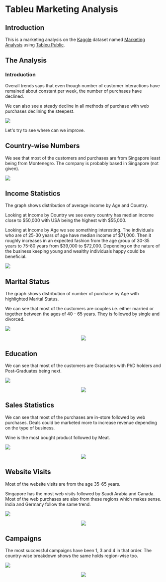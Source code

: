 # Tableu Marketing Analysis
## Introduction
This is a marketing analysis on the [Kaggle](https://www.kaggle.com/) dataset named [Marketing Analysis](https://www.kaggle.com/jackdaoud/marketing-data) using [Tableu Public](https://public.tableau.com/en-us/s/).
## The Analysis
### Introduction
Overall trends says that even though number of customer interactions have remained about constant per week, the number of purchases have declined. 

We can also see a steady decline in all methods of purchase with web purchases declining the steepest.

![](https://github.com/DebangshuB/Tableu-Market-Analysis/blob/main/Images/Overall%20Trends.png)

Let's try to see where can we improve.

## Country-wise Numbers

We see that most of the customers and purchases are from Singapore least being from Montenegro. The company is probably based in Singapore (not given). 

![](https://github.com/DebangshuB/Tableu-Market-Analysis/blob/main/Images/Country-wise%20Stats.png)

## Income Statistics

The graph shows distribution of average income by Age and Country.

Looking at Income by Country we see every country has median income close to $50,000 with USA being the highest with $55,000.

Looking at Income by Age we see something interesting. The individuals who are of 25-30 years of age have median income of $71,000. Then it roughly increases in an expected fashion from the age group of 30-35 years to 75-80 years from $39,000 to $72,000. Depending on the nature of the business keeping young and wealthy individuals happy could be beneficial.

![](https://github.com/DebangshuB/Tableu-Market-Analysis/blob/main/Images/Income%20Statistics.png)

## Marital Status

The graph shows distribution of number of purchase by Age with highlighted Marital Status.

We can see that most of the customers are couples i.e. either married or together between the ages of 40 - 65 years. They is followed by single and divorced.

![](https://github.com/DebangshuB/Tableu-Market-Analysis/blob/main/Images/Customer%20Stats%20%231.png)

<p align="center">
  <img src="https://github.com/DebangshuB/Tableu-Market-Analysis/blob/main/Images/Customer%20Stats%20%231.gif" />
</p>

## Education

We can see that most of the customers are Graduates with PhD holders and Post-Graduates being next.

![](https://github.com/DebangshuB/Tableu-Market-Analysis/blob/main/Images/Customer%20Stats%20%232.png)

<p align="center">
  <img src="https://github.com/DebangshuB/Tableu-Market-Analysis/blob/main/Images/Customer%20Stats%20%232.gif" />
</p>

## Sales Statistics

We can see that most of the purchases are in-store followed by web purchases. Deals could be marketed more to increase revenue depending on the type of business.

Wine is the most bought product followed by Meat.

![](https://github.com/DebangshuB/Tableu-Market-Analysis/blob/main/Images/Sales.png)

<p align="center">
  <img src="https://github.com/DebangshuB/Tableu-Market-Analysis/blob/main/Images/Sales.gif" />
</p>

## Website Visits

Most of the website visits are from the age 35-65 years.

Singapore has the most web visits followed by Saudi Arabia and Canada. Most of the web purchases are also from these regions which makes sense. India and Germany follow the same trend.

![](https://github.com/DebangshuB/Tableu-Market-Analysis/blob/main/Images/Customer%20Stats%20%233.png)

<p align="center">
  <img src="https://github.com/DebangshuB/Tableu-Market-Analysis/blob/main/Images/Customer%20Stats%20%233.gif" />
</p>

## Campaigns

The most successful campaigns have been 1, 3 and 4 in that order. The country-wise breakdown shows the same holds region-wise too.

![](https://github.com/DebangshuB/Tableu-Market-Analysis/blob/main/Images/Country%20Viz.png)

<p align="center">
  <img src="https://github.com/DebangshuB/Tableu-Market-Analysis/blob/main/Images/Country%20Viz.gif" />
</p>


